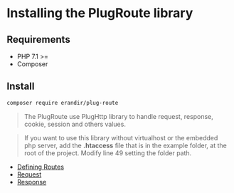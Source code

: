 # Installing the PlugRoute library

## Requirements
* PHP 7.1 >=
* Composer 

## Install
```bash
composer require erandir/plug-route
```

> The PlugRoute use PlugHttp library to handle request, response, cookie, session and others values.

>If you want to use this library without virtualhost or the embedded php server, add the **.htaccess** file that is in the example folder, at the root of the project. Modify line 49 setting the folder path.

* [Defining Routes](defining-routes.md)
* [Request](request.md)
* [Response](https://github.com/erandirjunior/plug-http/blob/master/doc/response.md)
